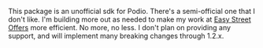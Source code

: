 This package is an unofficial sdk for Podio. There's a semi-official one that I don't like. I'm building more out as needed to make my work at [Easy Street Offers](https://easystreetoffers.com) more efficient. No more, no less. I don't plan on providing any support, and will implement many breaking changes through 1.2.x.
